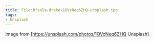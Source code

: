 ```yaml
---
title: File:Ursula-drake-1OVcNeq6ZHQ-unsplash.jpg
tags:
- Unsplash
---
```


Image from [https://unsplash.com/photos/1OVcNeq6ZHQ Unsplash]
